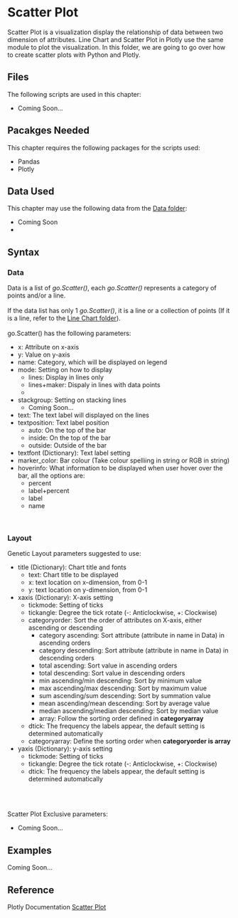 # Scatter Plot
Scatter Plot is a visualization display the relationship of data between two dimension of attributes. Line Chart and Scatter Plot in Plotly use the same module to plot the visualization. In this folder, we are going to go over how to create scatter plots with Python and Plotly.

## Files
The following scripts are used in this chapter:
<ul>
	<li>Coming Soon...</li>
</ul>

## Pacakges Needed
This chapter requires the following packages for the scripts used:
<ul>
	<li>Pandas</li>
	<li>Plotly</li>
</ul>

## Data Used
This chapter may use the following data from the [Data folder](../Data):
<ul>
	<li>Coming Soon</li>
	<li><i></i></li>
</ul>

## Syntax
### Data
Data is a list of <i>go.Scatter()</i>, each <i>go.Scatter()</i> represents a category of points and/or a line.
<br><br> 
If the data list has only 1 <i>go.Scatter()</i>, it is a line or a collection of points (If it is a line, refer to the [Line Chart folder](../LineChart)).
<br><br>
go.Scatter() has the following parameters:
<ul>
	<li>x: Attribute on x-axis</li>
	<li>y: Value on y-axis</li>
	<li>name: Category, which will be displayed on legend</li>
	<li>mode: Setting on how to display
		<ul>
			<li>lines: Display in lines only</li>
			<li>lines+maker: Dispaly in lines with data points</li>
			<li></li>
		</ul>
	</li>
	<li>stackgroup: Setting on stacking lines
		<ul>
			<li>Coming Soon...</li>
		</ul>
	</li>
	<li>text: The text label will displayed on the lines</li>
	<li>textposition: Text label position
		<ul>
			<li>auto: On the top of the bar</li>
			<li>inside: On the top of the bar</li>
			<li>outside: Outside of the bar</li>
		</ul>
	</li>
	<li>textfont (Dictionary): Text label setting</li>
	<li>marker_color: Bar colour (Take colour spelliing in string or RGB in string)</li>
	<li>hoverinfo: What information to be displayed when user hover over the bar, all the options are:
		<ul>
			<li>percent</li>
			<li>label+percent</li>
			<li>label</li>
			<li>name</li>
		</ul></li>
</ul>
<br>


### Layout
Genetic Layout parameters suggested to use:
<ul>
	<li>title (Dictionary): Chart title and fonts 
		<ul>
			<li>text: Chart title to be displayed</li>
			<li>x: text location on x-dimension, from 0-1</li>
			<li>y: text location on y-dimension, from 0-1</li>
		</ul></li>
	<li>xaxis (Dictionary): X-axis setting
		<ul>
			<li>tickmode: Setting of ticks</li>
			<li>tickangle: Degree the tick rotate (-: Anticlockwise, +: Clockwise)</li>
			<li>categoryorder: Sort the order of attributes on X-axis, either ascending or descending
				<ul>
					<li>category ascending: Sort attribute (attribute in name in Data) in ascending orders</li>
					<li>category descending: Sort attribute (attribute in name in Data) in descending orders</li>
					<li>total ascending: Sort value in ascending orders</li>
					<li>total descending: Sort value in descending orders</li>
					<li>min ascending/min descending: Sort by minimum value</li>
					<li>max ascending/max descending: Sort by maximum value</li>
					<li>sum ascending/sum descending: Sort by summation value</li>
					<li>mean ascending/mean descending: Sort by average value</li>
					<li>median ascending/median descending: Sort by median value</li>
					<li>array: Follow the sorting order defined in <b>categoryarray</b></li>
				</ul>
			</li>
			<li>dtick: The frequency the labels appear, the default setting is determined automatically</li>
			<li>categoryarray: Define the sorting order when <b>categoryorder is array</b></li>
		</ul></li>
	<li>yaxis (Dictionary): y-axis setting
		<ul>
			<li>tickmode: Setting of ticks</li>
			<li>tickangle: Degree the tick rotate (-: Anticlockwise, +: Clockwise)</li>
			<li>dtick: The frequency the labels appear, the default setting is determined automatically</li>
		</ul></li>
	</li>
</ul>
<br><br>

Scatter Plot Exclusive parameters:
<ul>
	<li>Coming Soon...</li>
</ul>

## Examples
Coming Soon...

## Reference
Plotly Documentation <a href="https://plotly.com/python/line-and-scatter/">Scatter Plot</a>